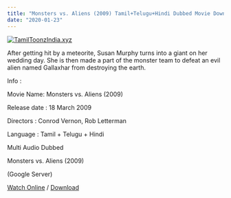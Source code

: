 ```yaml
---
title: "Monsters vs. Aliens (2009) Tamil+Telugu+Hindi Dubbed Movie Download"
date: "2020-01-23"
---
```


[![TamilToonzIndia.xyz](https://1.bp.blogspot.com/-l0biAVy_rQg/XioPhDZ2CEI/AAAAAAAAAZQ/CHdTLSJyMpARMwnTVyMQIeuHbcryzyQcACLcBGAsYHQ/s320/Monsters{f216006c657ec1a5ed06024de5f69d9b163acc7023fc8ad1765907c25dd17e7b}2BVs{f216006c657ec1a5ed06024de5f69d9b163acc7023fc8ad1765907c25dd17e7b}2BAliens{f216006c657ec1a5ed06024de5f69d9b163acc7023fc8ad1765907c25dd17e7b}2B{f216006c657ec1a5ed06024de5f69d9b163acc7023fc8ad1765907c25dd17e7b}2528TamilToonzIndia.xyz{f216006c657ec1a5ed06024de5f69d9b163acc7023fc8ad1765907c25dd17e7b}2529.jpg "Tamil Toonz India ")](https://1.bp.blogspot.com/-l0biAVy_rQg/XioPhDZ2CEI/AAAAAAAAAZQ/CHdTLSJyMpARMwnTVyMQIeuHbcryzyQcACLcBGAsYHQ/s1600/Monsters{f216006c657ec1a5ed06024de5f69d9b163acc7023fc8ad1765907c25dd17e7b}2BVs{f216006c657ec1a5ed06024de5f69d9b163acc7023fc8ad1765907c25dd17e7b}2BAliens{f216006c657ec1a5ed06024de5f69d9b163acc7023fc8ad1765907c25dd17e7b}2B{f216006c657ec1a5ed06024de5f69d9b163acc7023fc8ad1765907c25dd17e7b}2528TamilToonzIndia.xyz{f216006c657ec1a5ed06024de5f69d9b163acc7023fc8ad1765907c25dd17e7b}2529.jpg)

After getting hit by a meteorite, Susan Murphy turns into a giant on her wedding day. She is then made a part of the monster team to defeat an evil alien named Gallaxhar from destroying the earth.

  

Info :

  

Movie Name: Monsters vs. Aliens (2009)

Release date : 18 March 2009

Directors : Conrod Vernon, Rob Letterman

Language : Tamil + Telugu + Hindi

 Multi Audio Dubbed

Monsters vs. Aliens (2009)

 (Google Server)

  

[Watch Online](https://gplinks.in/G6Aea1) / [Download](https://gplinks.in/G6Aea1)
